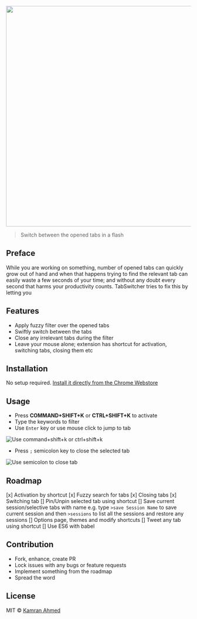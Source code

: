 
<p align="center">
    <img width="600" src="http://i.imgur.com/2EVTmo1.png" text-align="center">
</p>

> Switch between the opened tabs in a flash

## Preface

While you are working on something, number of opened tabs can quickly grow out of hand and when that happens trying to find the relevant tab can easily waste a few seconds of your time; and without any doubt every second that harms your productivity counts. TabSwitcher tries to fix this by letting you

## Features 

- Apply fuzzy filter over the opened tabs 
- Swiftly switch between the tabs
- Close any irrelevant tabs during the filter 
- Leave your mouse alone; extension has shortcut for activation, switching tabs, closing them etc
 
## Installation

No setup required. [Install it directly from the Chrome Webstore]()

## Usage

- Press **COMMAND+SHIFT+K** or **CTRL+SHIFT+K** to activate
- Type the keywords to filter
- Use `Enter` key or use mouse click to jump to tab

![Use command+shift+k or ctrl+shift+k]()

- Press `;` semicolon key to close the selected tab

![Use semicolon to close tab]()


## Roadmap

[x] Activation by shortcut
[x] Fuzzy search for tabs
[x] Closing tabs
[x] Switching tab
[] Pin/Unpin selected tab using shortcut
[] Save current session/selective tabs with name e.g. type `>save Session Name` to save current session and then `>sessions` to list all the sessions and restore any sessions 
[] Options page, themes and modify shortcuts
[] Tweet any tab using shortcut
[] Use ES6 with babel

## Contribution

- Fork, enhance, create PR
- Lock issues with any bugs or feature requests
- Implement something from the roadmap
- Spread the word
 
## License

MIT © [Kamran Ahmed](http://github.com/kamranahmedse)
